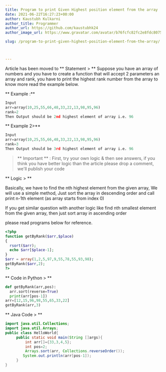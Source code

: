 ```yaml
---
title: Program to print Given Highest position element from the array
date: 2021-06-22T16:27:23+00:00
author: Kaustubh Kulkarni
author_title: Programmer
author_url: https://github.com/kaustubhk24
author_image_url: https://www.gravatar.com/avatar/b76fcfc82fc2e8fdc8075636f1735f61?s=200

slug: /program-to-print-given-highest-position-element-from-the-array/



---
```

Article has been moved to
** Statement >  **
Suppose you have an array of numbers and you have to create a function that will accept 2 parameters an array and rank, you have to print the highest rank number from the array to know more read the example below.

** Example :**
```python title="Example Input"
Input
arr=array(10,25,55,66,48,33,22,13,98,95,96)
rank=2
Then Output should be 2nd highest element of array i.e. 96
```
** Example 2>**
```python title="Example Input 2"
Input
arr=array(10,25,55,66,48,33,22,13,98,95,96)
rank=3
Then Output should be 3rd highest element of array i.e. 96
```

> ** Important ** : First,  try your own logic & then see answers, if you think you have better logic than the article please drop a comment, we'll publish your code


** Logic > **

Basically, we have to find the nth highest element from the given array, We will use a simple method, Just sort the array in descending order and call print n-1th element (as array starts from index 0)

If you get similar question with another logic like find nth smallest element from the given array, then just sort array in ascending order

please read programs below for reference.

```php title="Program in PHP"
<?php
function getByRank($arr,$place)
{
  rsort($arr);
  echo $arr[$place-1];
}
$arr = array(1,2,5,97,9,55,78,55,93,98);
getByRank($arr,2);
?>
```
** Code in Python > **
```python title="Program in Python"
def getByRank(arr,pos):
  arr.sort(reverse=True)
  print(arr[pos-1])
arr=[12,15,96,98,55,65,33,22]
getByRank(arr,3)
```
** Java Code > **
```Java title="Program in Java"
import java.util.Collections;
import java.util.Arrays;
public class HelloWorld{
     public static void main(String []args){
         int arr[]={33,3,4,5};
         int pos=2;
         Arrays.sort(arr, Collections.reverseOrder());
        System.out.println(arr[pos-1]);
     }
}
```
